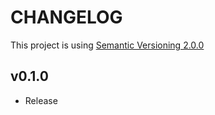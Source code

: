 CHANGELOG
================================================================================
This project is using [Semantic Versioning 2.0.0](http://semver.org/)

## v0.1.0
 - Release